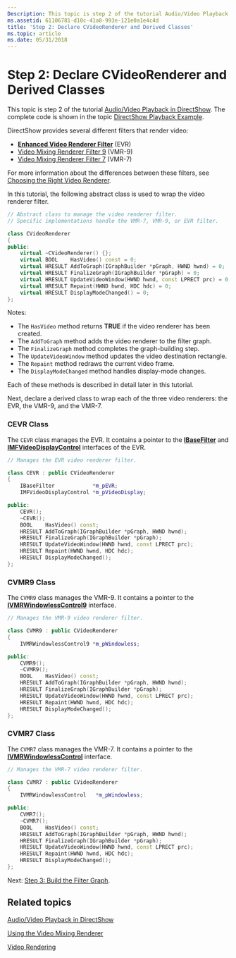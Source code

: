 ```yaml
---
Description: This topic is step 2 of the tutorial Audio/Video Playback in DirectShow.
ms.assetid: 61106781-d10c-41a8-993e-121e0a1e4c4d
title: 'Step 2: Declare CVideoRenderer and Derived Classes'
ms.topic: article
ms.date: 05/31/2018
---
```


# Step 2: Declare CVideoRenderer and Derived Classes

This topic is step 2 of the tutorial [Audio/Video Playback in DirectShow](audio-video-playback-in-directshow.md). The complete code is shown in the topic [DirectShow Playback Example](directshow-playback-example.md).

DirectShow provides several different filters that render video:

-   [**Enhanced Video Renderer Filter**](enhanced-video-renderer-filter.md) (EVR)
-   [Video Mixing Renderer Filter 9](video-mixing-renderer-filter-9.md) (VMR-9)
-   [Video Mixing Renderer Filter 7](video-mixing-renderer-filter-7.md) (VMR-7)

For more information about the differences between these filters, see [Choosing the Right Video Renderer](choosing-the-right-renderer.md).

In this tutorial, the following abstract class is used to wrap the video renderer filter.


```C++
// Abstract class to manage the video renderer filter.
// Specific implementations handle the VMR-7, VMR-9, or EVR filter.

class CVideoRenderer
{
public:
    virtual ~CVideoRenderer() {};
    virtual BOOL    HasVideo() const = 0;
    virtual HRESULT AddToGraph(IGraphBuilder *pGraph, HWND hwnd) = 0;
    virtual HRESULT FinalizeGraph(IGraphBuilder *pGraph) = 0;
    virtual HRESULT UpdateVideoWindow(HWND hwnd, const LPRECT prc) = 0;
    virtual HRESULT Repaint(HWND hwnd, HDC hdc) = 0;
    virtual HRESULT DisplayModeChanged() = 0;
};
```



Notes:

-   The `HasVideo` method returns **TRUE** if the video renderer has been created.
-   The `AddToGraph` method adds the video renderer to the filter graph.
-   The `FinalizeGraph` method completes the graph-building step.
-   The `UpdateVideoWindow` method updates the video destination rectangle.
-   The `Repaint` method redraws the current video frame.
-   The `DisplayModeChanged` method handles display-mode changes.

Each of these methods is described in detail later in this tutorial.

Next, declare a derived class to wrap each of the three video renderers: the EVR, the VMR-9, and the VMR-7.

### CEVR Class

The `CEVR` class manages the EVR. It contains a pointer to the [**IBaseFilter**](/windows/desktop/api/Strmif/nn-strmif-ibasefilter) and [**IMFVideoDisplayControl**](/windows/win32/api/evr/nn-evr-imfvideodisplaycontrol) interfaces of the EVR.


```C++
// Manages the EVR video renderer filter.

class CEVR : public CVideoRenderer
{
    IBaseFilter            *m_pEVR;
    IMFVideoDisplayControl *m_pVideoDisplay;

public:
    CEVR();
    ~CEVR();
    BOOL    HasVideo() const;
    HRESULT AddToGraph(IGraphBuilder *pGraph, HWND hwnd);
    HRESULT FinalizeGraph(IGraphBuilder *pGraph);
    HRESULT UpdateVideoWindow(HWND hwnd, const LPRECT prc);
    HRESULT Repaint(HWND hwnd, HDC hdc);
    HRESULT DisplayModeChanged();
};
```



### CVMR9 Class

The `CVMR9` class manages the VMR-9. It contains a pointer to the [**IVMRWindowlessControl9**](/previous-versions/windows/desktop/api/Vmr9/nn-vmr9-ivmrwindowlesscontrol9) interface.


```C++
// Manages the VMR-9 video renderer filter.

class CVMR9 : public CVideoRenderer
{
    IVMRWindowlessControl9 *m_pWindowless;

public:
    CVMR9();
    ~CVMR9();
    BOOL    HasVideo() const;
    HRESULT AddToGraph(IGraphBuilder *pGraph, HWND hwnd);
    HRESULT FinalizeGraph(IGraphBuilder *pGraph);
    HRESULT UpdateVideoWindow(HWND hwnd, const LPRECT prc);
    HRESULT Repaint(HWND hwnd, HDC hdc);
    HRESULT DisplayModeChanged();
};
```



### CVMR7 Class

The `CVMR7` class manages the VMR-7. It contains a pointer to the [**IVMRWindowlessControl**](/windows/desktop/api/Strmif/nn-strmif-ivmrwindowlesscontrol) interface.


```C++
// Manages the VMR-7 video renderer filter.

class CVMR7 : public CVideoRenderer
{
    IVMRWindowlessControl   *m_pWindowless;

public:
    CVMR7();
    ~CVMR7();
    BOOL    HasVideo() const;
    HRESULT AddToGraph(IGraphBuilder *pGraph, HWND hwnd);
    HRESULT FinalizeGraph(IGraphBuilder *pGraph);
    HRESULT UpdateVideoWindow(HWND hwnd, const LPRECT prc);
    HRESULT Repaint(HWND hwnd, HDC hdc);
    HRESULT DisplayModeChanged();
};
```



Next: [Step 3: Build the Filter Graph](step-3--build-the-filter-graph.md).

## Related topics

<dl> <dt>

[Audio/Video Playback in DirectShow](audio-video-playback-in-directshow.md)
</dt> <dt>

[Using the Video Mixing Renderer](using-the-video-mixing-renderer.md)
</dt> <dt>

[Video Rendering](video-rendering.md)
</dt> </dl>

 

 